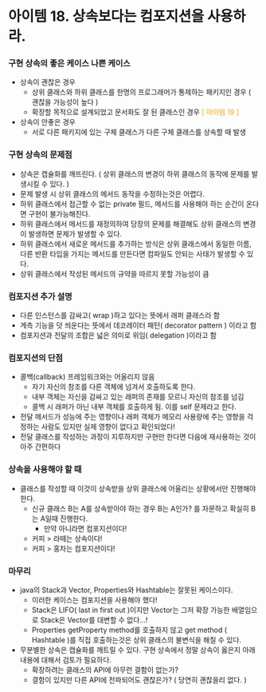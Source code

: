 # 아이템 18. 상속보다는 컴포지션을 사용하라.

### 구현 상속의 좋은 케이스 나쁜 케이스
 - 상속이 괜찮은 경우
   - 상위 클래스와 하위 클래스를 한명의 프로그래머가 통제하는 패키지인 경우 ( 괜찮을 가능성이 높다 )
   - 확장할 목적으로 설계되었고 문서화도 잘 된 클래스인 경우 <span style="color: orange">[ 아이템 19 ]</span>
 - 상속이 안좋은 경우
   - 서로 다른 패키지에 있는 구체 클래스가 다른 구체 클래스를 상속할 때 발생

### 구현 상속의 문제점
 - 상속은 캡슐화를 깨뜨린다. ( 상위 클래스의 변경이 하위 클래스의 동작에 문제를 발생시킬 수 있다. )
 - 문제 발생 시 상위 클래스의 메서드 동작을 수정하는것은 어렵다.
 - 하위 클래스에서 접근할 수 없는 private 필드, 메서드를 사용해야 하는 순간이 온다면 구현이 불가능해진다.
 - 하위 클래스에서 메서드를 재정의하여 당장의 문제를 해결해도 상위 클래스의 변경이 발생하면 문제가 발생할 수 있다.
 - 하위 클래스에서 새로운 메서드를 추가하는 방식은 상위 클래스에서 동일한 이름, 다른 반환 타입을 가지는 메서드를 만든다면 컴파일도 안되는 사태가 발생할 수 있다.
 - 상위 클래스에서 작성된 메서드의 규약을 따르지 못할 가능성이 큼  
 
### 컴포지션 추가 설명
 - 다른 인스턴스를 감싸고( wrap )하고 있다는 뜻에서 래퍼 클래스라 함
 - 계측 기능을 덧 씌운다는 뜻에서 데코레이터 패턴( decorator pattern ) 이라고 함
 - 컴포지션과 전달의 조합은 넓은 의미로 위임( delegation )이라고 함 

### 컴포지션의 단점
 - 콜백(callback) 프레임워크와는 어울리지 않음
   - 자기 자신의 참조를 다른 객체에 넘겨서 호출하도록 한다.
   - 내부 객체는 자신을 감싸고 있는 래퍼의 존재를 모르니 자신의 참조를 넘김
   - 콜백 시 래퍼가 아닌 내부 객체를 호출하게 됨. 이를 self 문제라고 한다.
 - 전달 메서드가 성능에 주는 영향이나 래퍼 객체가 메모리 사용량에 주는 영향을 걱정하는 사람도 있지만 실제 영향이 없다고 확인되었다!
 - 전달 클래스를 작성하는 과정이 지루하지만 구현만 한다면 다음에 재사용하는 것이 아주 간편하다 

### 상속을 사용해야 할 때
 - 클래스를 작성할 때 이것이 상속받을 상위 클래스에 어울리는 상황에서만 진행해야 한다.
   - 신규 클래스 B는 A를 상속받아야 하는 경우 B는 A인가? 를 자문하고 확실히 B는 A일때 진행한다.
     - 만약 아니라면 컴포지션이다!
   - 커피 > 라떼는 상속이다!
   - 커피 > 홍차는 컴포지션이다!

### 마무리
 - java의 Stack과 Vector, Properties와 Hashtable는 잘못된 케이스이다.
   - 이러한 케이스는 컴포지션을 사용해야 했다!
   - Stack은 LIFO( last in first out )이지만 Vector는 그저 확장 가능한 배열임으로 Stack은 Vector를 대변할 수 없다...!
   - Properties getProperty method를 호출하지 않고 get method ( Hashtable )를 직접 호출하는것은 상위 클래스의 불변식을 해칠 수 있다.
 - 무분별한 상속은 캡슐화를 깨트릴 수 있다. 구현 상속에서 정말 상속이 옳은지 아래 내용에 대해서 검토가 필요하다.
   - 확장하려는 클래스의 API에 아무런 결함이 없는가?
   - 결함이 있지만 다른 API에 전파되어도 괜찮은가? ( 당연히 괜찮을리 없다. )
 


